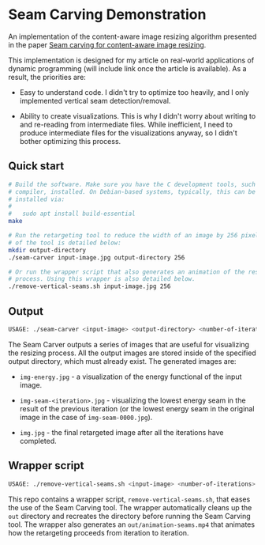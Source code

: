 Seam Carving Demonstration
==========================

An implementation of the content-aware image resizing algorithm presented in the paper [Seam carving for content-aware image resizing](https://dl.acm.org/citation.cfm?id=1276390).

This implementation is designed for my article on real-world applications of dynamic programming (will include link once the article is available). As a result, the priorities are:

- Easy to understand code. I didn't try to optimize too heavily, and I only implemented vertical seam detection/removal.

- Ability to create visualizations. This is why I didn't worry about writing to and re-reading from intermediate files. While inefficient, I need to produce intermediate files for the visualizations anyway, so I didn't bother optimizing this process.

Quick start
-----------

```sh
# Build the software. Make sure you have the C development tools, such as a
# compiler, installed. On Debian-based systems, typically, this can be
# installed via:
#
#   sudo apt install build-essential
make

# Run the retargeting tool to reduce the width of an image by 256 pixels. Usage
# of the tool is detailed below:
mkdir output-directory
./seam-carver input-image.jpg output-directory 256

# Or run the wrapper script that also generates an animation of the resizing
# process. Using this wrapper is also detailed below.
./remove-vertical-seams.sh input-image.jpg 256
```

Output
------

```sh
USAGE: ./seam-carver <input-image> <output-directory> <number-of-iterations>
```

The Seam Carver outputs a series of images that are useful for visualizing the resizing process. All the output images are stored inside of the specified output directory, which must already exist. The generated images are:

- `img-energy.jpg` - a visualization of the energy functional of the input image.
- `img-seam-<iteration>.jpg` - visualizing the lowest energy seam in the result of the previous iteration (or the lowest energy seam in the original image in the case of `img-seam-0000.jpg`).

- `img.jpg` - the final retargeted image after all the iterations have completed.

Wrapper script
--------------

```sh
USAGE: ./remove-vertical-seams.sh <input-image> <number-of-iterations>
```

This repo contains a wrapper script, `remove-vertical-seams.sh`, that eases the use of the Seam Carving tool. The wrapper automatically cleans up the `out` directory and recreates the directory before running the Seam Carving tool. The wrapper also generates an `out/animation-seams.mp4` that animates how the retargeting proceeds from iteration to iteration.
